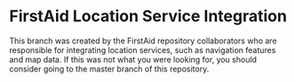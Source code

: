 # FirstAid Location Service Integration 

This branch was created by the FirstAid repository collaborators who are responsible for integrating location services, such as navigation features and map data. If this was not what you were looking for, you should consider going to the master branch of this repository.
